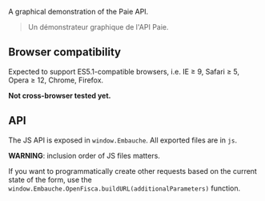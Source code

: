 A graphical demonstration of the Paie API.

> Un démonstrateur graphique de l'API Paie.


Browser compatibility
---------------------

Expected to support ES5.1-compatible browsers, i.e. IE ≥ 9, Safari ≥ 5, Opera ≥ 12, Chrome, Firefox.

**Not cross-browser tested yet.**


API
---

The JS API is exposed in `window.Embauche`. All exported files are in `js`.

**WARNING**: inclusion order of JS files matters.

If you want to programmatically create other requests based on the current state of the form, use the `window.Embauche.OpenFisca.buildURL(additionalParameters)` function.
